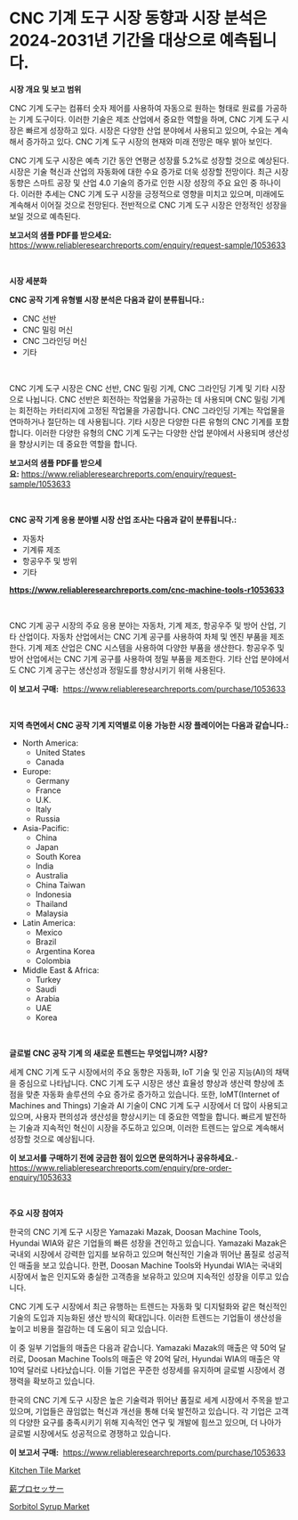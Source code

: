 <p><h1>CNC 기계 도구 시장 동향과 시장 분석은 2024-2031년 기간을 대상으로 예측됩니다.</h1></p><p><strong>시장 개요 및 보고 범위</strong></p>
<p><p>CNC 기계 도구는 컴퓨터 숫자 제어를 사용하여 자동으로 원하는 형태로 원료를 가공하는 기계 도구이다. 이러한 기술은 제조 산업에서 중요한 역할을 하며, CNC 기계 도구 시장은 빠르게 성장하고 있다. 시장은 다양한 산업 분야에서 사용되고 있으며, 수요는 계속해서 증가하고 있다. CNC 기계 도구 시장의 현재와 미래 전망은 매우 밝아 보인다.</p><p>CNC 기계 도구 시장은 예측 기간 동안 연평균 성장률 5.2%로 성장할 것으로 예상된다. 시장은 기술 혁신과 산업의 자동화에 대한 수요 증가로 더욱 성장할 전망이다. 최근 시장 동향은 스마트 공장 및 산업 4.0 기술의 증가로 인한 시장 성장의 주요 요인 중 하나이다. 이러한 추세는 CNC 기계 도구 시장을 긍정적으로 영향을 미치고 있으며, 미래에도 계속해서 이어질 것으로 전망된다. 전반적으로 CNC 기계 도구 시장은 안정적인 성장을 보일 것으로 예측된다.</p></p>
<p><strong>보고서의 샘플 PDF를 받으세요:</strong> <a href="https://www.reliableresearchreports.com/enquiry/request-sample/1053633">https://www.reliableresearchreports.com/enquiry/request-sample/1053633</a></p>
<p>&nbsp;</p>
<p><strong>시장 세분화</strong></p>
<p><strong>CNC 공작 기계 유형별 시장 분석은 다음과 같이 분류됩니다.:</strong></p>
<p><ul><li>CNC 선반</li><li>CNC 밀링 머신</li><li>CNC 그라인딩 머신</li><li>기타</li></ul></p>
<p>&nbsp;</p>
<p><p>CNC 기계 도구 시장은 CNC 선반, CNC 밀링 기계, CNC 그라인딩 기계 및 기타 시장으로 나뉩니다. CNC 선반은 회전하는 작업물을 가공하는 데 사용되며 CNC 밀링 기계는 회전하는 카터리지에 고정된 작업물을 가공합니다. CNC 그라인딩 기계는 작업물을 연마하거나 절단하는 데 사용됩니다. 기타 시장은 다양한 다른 유형의 CNC 기계를 포함합니다. 이러한 다양한 유형의 CNC 기계 도구는 다양한 산업 분야에서 사용되며 생산성을 향상시키는 데 중요한 역할을 합니다.</p></p>
<p><strong>보고서의 샘플 PDF를 받으세요:</strong>&nbsp;<a href="https://www.reliableresearchreports.com/enquiry/request-sample/1053633">https://www.reliableresearchreports.com/enquiry/request-sample/1053633</a></p>
<p>&nbsp;</p>
<p><strong> CNC 공작 기계 응용 분야별 시장 산업 조사는 다음과 같이 분류됩니다.:</strong></p>
<p><ul><li>자동차</li><li>기계류 제조</li><li>항공우주 및 방위</li><li>기타</li></ul></p>
<p><strong><a href="https://www.reliableresearchreports.com/cnc-machine-tools-r1053633">https://www.reliableresearchreports.com/cnc-machine-tools-r1053633</a></strong></p>
<p>&nbsp;</p>
<p><p>CNC 기계 공구 시장의 주요 응용 분야는 자동차, 기계 제조, 항공우주 및 방어 산업, 기타 산업이다. 자동차 산업에서는 CNC 기계 공구를 사용하여 차체 및 엔진 부품을 제조한다. 기계 제조 산업은 CNC 시스템을 사용하여 다양한 부품을 생산한다. 항공우주 및 방어 산업에서는 CNC 기계 공구를 사용하여 정밀 부품을 제조한다. 기타 산업 분야에서도 CNC 기계 공구는 생산성과 정밀도를 향상시키기 위해 사용된다.</p></p>
<p><strong>이 보고서 구매:</strong>&nbsp; <a href="https://www.reliableresearchreports.com/purchase/1053633">https://www.reliableresearchreports.com/purchase/1053633</a></p>
<p>&nbsp;</p>
<p><strong>지역 측면에서 CNC 공작 기계 지역별로 이용 가능한 시장 플레이어는 다음과 같습니다.:</strong></p>
<p><ul>
    <li>
        North America:
        <ul>
            <li>United States</li>
            <li>Canada</li>
        </ul>
    </li>
    <li>
        Europe:
        <ul>
            <li>Germany</li>
            <li>France</li>
            <li>U.K.</li>
            <li>Italy</li>
            <li>Russia</li>
        </ul>
    </li>
    <li>
        Asia-Pacific:
        <ul>
            <li>China</li>
            <li>Japan</li>
            <li>South Korea</li>
            <li>India</li>
            <li>Australia</li>
            <li>China Taiwan</li>
            <li>Indonesia</li>
            <li>Thailand</li>
            <li>Malaysia</li>
        </ul>
    </li>
    <li>
        Latin America:
        <ul>
            <li>Mexico</li>
            <li>Brazil</li>
            <li>Argentina Korea</li>
            <li>Colombia</li>
        </ul>
    </li>
    <li>
        Middle East & Africa:
        <ul>
            <li>Turkey</li>
            <li>Saudi</li>
            <li>Arabia</li>
            <li>UAE</li>
            <li>Korea</li>
        </ul>
    </li>
    </ul></p>
<p>&nbsp;</p>
<p><strong>글로벌 CNC 공작 기계 의 새로운 트렌드는 무엇입니까? 시장?</strong></p>
<p><p>세계 CNC 기계 도구 시장에서의 주요 동향은 자동화, IoT 기술 및 인공 지능(AI)의 채택을 중심으로 나타납니다. CNC 기계 도구 시장은 생산 효율성 향상과 생산력 향상에 초점을 맞춘 자동화 솔루션의 수요 증가로 증가하고 있습니다. 또한, IoMT(Internet of Machines and Things) 기술과 AI 기술이 CNC 기계 도구 시장에서 더 많이 사용되고 있으며, 사용자 편의성과 생산성을 향상시키는 데 중요한 역할을 합니다. 빠르게 발전하는 기술과 지속적인 혁신이 시장을 주도하고 있으며, 이러한 트렌드는 앞으로 계속해서 성장할 것으로 예상됩니다.</p></p>
<p><strong>이 보고서를 구매하기 전에 궁금한 점이 있으면 문의하거나 공유하세요.</strong>- <a href="https://www.reliableresearchreports.com/enquiry/pre-order-enquiry/1053633">https://www.reliableresearchreports.com/enquiry/pre-order-enquiry/1053633</a></p>
<p>&nbsp;</p>
<p><strong>주요 시장 참여자</strong></p>
<p><p>한국의 CNC 기계 도구 시장은 Yamazaki Mazak, Doosan Machine Tools, Hyundai WIA와 같은 기업들의 빠른 성장을 견인하고 있습니다. Yamazaki Mazak은 국내외 시장에서 강력한 입지를 보유하고 있으며 혁신적인 기술과 뛰어난 품질로 성공적인 매출을 보고 있습니다. 한편, Doosan Machine Tools와 Hyundai WIA는 국내외 시장에서 높은 인지도와 충실한 고객층을 보유하고 있으며 지속적인 성장을 이루고 있습니다.</p><p>CNC 기계 도구 시장에서 최근 유행하는 트렌드는 자동화 및 디지털화와 같은 혁신적인 기술의 도입과 지능화된 생산 방식의 확대입니다. 이러한 트렌드는 기업들이 생산성을 높이고 비용을 절감하는 데 도움이 되고 있습니다.</p><p>이 중 일부 기업들의 매출은 다음과 같습니다. Yamazaki Mazak의 매출은 약 50억 달러로, Doosan Machine Tools의 매출은 약 20억 달러, Hyundai WIA의 매출은 약 10억 달러로 나타났습니다. 이들 기업은 꾸준한 성장세를 유지하며 글로벌 시장에서 경쟁력을 확보하고 있습니다.</p><p>한국의 CNC 기계 도구 시장은 높은 기술력과 뛰어난 품질로 세계 시장에서 주목을 받고 있으며, 기업들은 끊임없는 혁신과 개선을 통해 더욱 발전하고 있습니다. 각 기업은 고객의 다양한 요구를 충족시키기 위해 지속적인 연구 및 개발에 힘쓰고 있으며, 더 나아가 글로벌 시장에서도 성공적으로 경쟁하고 있습니다.</p></p>
<p><strong>이 보고서 구매:</strong>&nbsp;&nbsp;<a href="https://www.reliableresearchreports.com/purchase/1053633">https://www.reliableresearchreports.com/purchase/1053633</a></p>
<p><p><a href="https://changeable-paste-463.notion.site/Kitchen-Tile-Market-Furnish-Information-about-Market-Size-Market-Share-Market-Dynamics-and-Projec-ac18131a6d2c4d6c87f35ce1f58f6fc0">Kitchen Tile Market</a></p><p><a href="https://medium.com/@billyhopkins526/%E8%96%AA%E5%89%B2%E3%82%8A%E6%A9%9F%E5%B8%82%E5%A0%B4-%E7%AB%B6%E4%BA%89%E5%88%86%E6%9E%90-%E5%B8%82%E5%A0%B4%E5%8B%95%E5%90%91-2031%E5%B9%B4%E3%81%BE%E3%81%A7%E3%81%AE%E4%BA%88%E6%B8%AC-79b52ab2b5a6">薪プロセッサー</a></p><p><a href="https://github.com/Alonsoolds3wq1d81czn8rbol/Market-Research-Report-List-1/blob/main/sorbitol-syrup-market.md">Sorbitol Syrup Market</a></p></p>